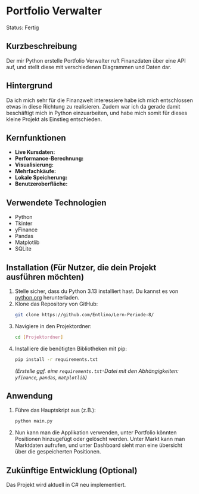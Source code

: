 # Portfolio Verwalter

Status: Fertig

## Kurzbeschreibung

Der mir Python erstelle Portfolio Verwalter ruft Finanzdaten über eine API auf, und stellt diese mit verschiedenen Diagrammen und Daten dar.

## Hintergrund

Da ich mich sehr für die Finanzwelt interessiere habe ich mich entschlossen etwas in diese Richtung zu realisieren. Zudem war ich da gerade damit beschäftigt mich in Python einzuarbeiten, und habe mich somit für dieses kleine Projekt als Einstieg entschieden.

## Kernfunktionen

* **Live Kursdaten:**
* **Performance-Berechnung:**
* **Visualisierung:**
* **Mehrfachkäufe:**
* **Lokale Speicherung:** 
* **Benutzeroberfläche:**

## Verwendete Technologien

* Python
* Tkinter
* yFinance
* Pandas
* Matplotlib
* SQLite

## Installation (Für Nutzer, die dein Projekt ausführen möchten)

1.  Stelle sicher, dass du Python 3.13 installiert hast. Du kannst es von [python.org](https://www.python.org/) herunterladen.
2.  Klone das Repository von GitHub:
    ```bash
    git clone https://github.com/Entlino/Lern-Periode-8/
    ```
3.  Navigiere in den Projektordner:
    ```bash
    cd [Projektordner]
    ```
4.  Installiere die benötigten Bibliotheken mit pip:
    ```bash
    pip install -r requirements.txt
    ```
    *(Erstelle ggf. eine `requirements.txt`-Datei mit den Abhängigkeiten: `yfinance`, `pandas`, `matplotlib`)*

## Anwendung

1.  Führe das Hauptskript aus (z.B.):
    ```bash
    python main.py
    ```
2.  Nun kann man die Applikation verwenden, unter Portfolio könnten Positionen hinzugefügt oder gelöscht werden. Unter Markt kann man Marktdaten aufrufen, und unter Dashboard sieht man eine übersicht über die gespeicherten Positionen.


## Zukünftige Entwicklung (Optional)

Das Projekt wird aktuell in C# neu implementiert.



